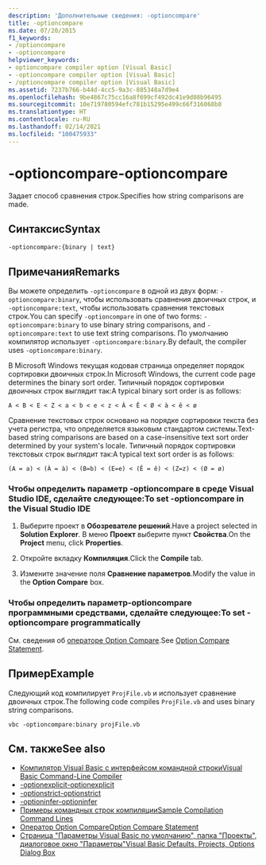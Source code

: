 ```yaml
---
description: 'Дополнительные сведения: -optioncompare'
title: -optioncompare
ms.date: 07/20/2015
f1_keywords:
- /optioncompare
- -optioncompare
helpviewer_keywords:
- optioncompare compiler option [Visual Basic]
- -optioncompare compiler option [Visual Basic]
- /optioncompare compiler option [Visual Basic]
ms.assetid: 7237b766-b44d-4cc5-9a3c-885348a7d9e4
ms.openlocfilehash: 9be4867c75cc16a8f699cf492dc41e9d08b96495
ms.sourcegitcommit: 10e719780594efc781b15295e499c66f316068b8
ms.translationtype: HT
ms.contentlocale: ru-RU
ms.lasthandoff: 02/14/2021
ms.locfileid: "100475933"
---
```

# <a name="-optioncompare"></a><span data-ttu-id="36660-103">-optioncompare</span><span class="sxs-lookup"><span data-stu-id="36660-103">-optioncompare</span></span>

<span data-ttu-id="36660-104">Задает способ сравнения строк.</span><span class="sxs-lookup"><span data-stu-id="36660-104">Specifies how string comparisons are made.</span></span>

## <a name="syntax"></a><span data-ttu-id="36660-105">Синтаксис</span><span class="sxs-lookup"><span data-stu-id="36660-105">Syntax</span></span>

```console
-optioncompare:{binary | text}
```

## <a name="remarks"></a><span data-ttu-id="36660-106">Примечания</span><span class="sxs-lookup"><span data-stu-id="36660-106">Remarks</span></span>

<span data-ttu-id="36660-107">Вы можете определить `-optioncompare` в одной из двух форм: `-optioncompare:binary`, чтобы использовать сравнения двоичных строк, и `-optioncompare:text`, чтобы использовать сравнения текстовых строк.</span><span class="sxs-lookup"><span data-stu-id="36660-107">You can specify `-optioncompare` in one of two forms: `-optioncompare:binary` to use binary string comparisons, and `-optioncompare:text` to use text string comparisons.</span></span> <span data-ttu-id="36660-108">По умолчанию компилятор использует `-optioncompare:binary`.</span><span class="sxs-lookup"><span data-stu-id="36660-108">By default, the compiler uses `-optioncompare:binary`.</span></span>

<span data-ttu-id="36660-109">В Microsoft Windows текущая кодовая страница определяет порядок сортировки двоичных строк.</span><span class="sxs-lookup"><span data-stu-id="36660-109">In Microsoft Windows, the current code page determines the binary sort order.</span></span> <span data-ttu-id="36660-110">Типичный порядок сортировки двоичных строк выглядит так:</span><span class="sxs-lookup"><span data-stu-id="36660-110">A typical binary sort order is as follows:</span></span>

`A < B < E < Z < a < b < e < z < À < Ê < Ø < à < ê < ø`

<span data-ttu-id="36660-111">Сравнение текстовых строк основано на порядке сортировки текста без учета регистра, что определяется языковым стандартом системы.</span><span class="sxs-lookup"><span data-stu-id="36660-111">Text-based string comparisons are based on a case-insensitive text sort order determined by your system's locale.</span></span> <span data-ttu-id="36660-112">Типичный порядок сортировки текстовых строк выглядит так:</span><span class="sxs-lookup"><span data-stu-id="36660-112">A typical text sort order is as follows:</span></span>

`(A = a) < (À = à) < (B=b) < (E=e) < (Ê = ê) < (Z=z) < (Ø = ø)`

### <a name="to-set--optioncompare-in-the-visual-studio-ide"></a><span data-ttu-id="36660-113">Чтобы определить параметр -optioncompare в среде Visual Studio IDE, сделайте следующее:</span><span class="sxs-lookup"><span data-stu-id="36660-113">To set -optioncompare in the Visual Studio IDE</span></span>

1. <span data-ttu-id="36660-114">Выберите проект в **Обозревателе решений**.</span><span class="sxs-lookup"><span data-stu-id="36660-114">Have a project selected in **Solution Explorer**.</span></span> <span data-ttu-id="36660-115">В меню **Проект** выберите пункт **Свойства**.</span><span class="sxs-lookup"><span data-stu-id="36660-115">On the **Project** menu, click **Properties**.</span></span>

2. <span data-ttu-id="36660-116">Откройте вкладку **Компиляция**.</span><span class="sxs-lookup"><span data-stu-id="36660-116">Click the **Compile** tab.</span></span>

3. <span data-ttu-id="36660-117">Измените значение поля **Сравнение параметров**.</span><span class="sxs-lookup"><span data-stu-id="36660-117">Modify the value in the **Option Compare** box.</span></span>

### <a name="to-set--optioncompare-programmatically"></a><span data-ttu-id="36660-118">Чтобы определить параметр-optioncompare программными средствами, сделайте следующее:</span><span class="sxs-lookup"><span data-stu-id="36660-118">To set -optioncompare programmatically</span></span>

<span data-ttu-id="36660-119">См. сведения об [операторе Option Compare](../../language-reference/statements/option-compare-statement.md).</span><span class="sxs-lookup"><span data-stu-id="36660-119">See [Option Compare Statement](../../language-reference/statements/option-compare-statement.md).</span></span>

## <a name="example"></a><span data-ttu-id="36660-120">Пример</span><span class="sxs-lookup"><span data-stu-id="36660-120">Example</span></span>

<span data-ttu-id="36660-121">Следующий код компилирует `ProjFile.vb` и использует сравнение двоичных строк.</span><span class="sxs-lookup"><span data-stu-id="36660-121">The following code compiles `ProjFile.vb` and uses binary string comparisons.</span></span>

```console
vbc -optioncompare:binary projFile.vb
```

## <a name="see-also"></a><span data-ttu-id="36660-122">См. также</span><span class="sxs-lookup"><span data-stu-id="36660-122">See also</span></span>

- [<span data-ttu-id="36660-123">Компилятор Visual Basic с интерфейсом командной строки</span><span class="sxs-lookup"><span data-stu-id="36660-123">Visual Basic Command-Line Compiler</span></span>](index.md)
- [<span data-ttu-id="36660-124">-optionexplicit</span><span class="sxs-lookup"><span data-stu-id="36660-124">-optionexplicit</span></span>](optionexplicit.md)
- [<span data-ttu-id="36660-125">-optionstrict</span><span class="sxs-lookup"><span data-stu-id="36660-125">-optionstrict</span></span>](optionstrict.md)
- [<span data-ttu-id="36660-126">-optioninfer</span><span class="sxs-lookup"><span data-stu-id="36660-126">-optioninfer</span></span>](optioninfer.md)
- [<span data-ttu-id="36660-127">Примеры командных строк компиляции</span><span class="sxs-lookup"><span data-stu-id="36660-127">Sample Compilation Command Lines</span></span>](sample-compilation-command-lines.md)
- [<span data-ttu-id="36660-128">Оператор Option Compare</span><span class="sxs-lookup"><span data-stu-id="36660-128">Option Compare Statement</span></span>](../../language-reference/statements/option-compare-statement.md)
- [<span data-ttu-id="36660-129">Страница "Параметры Visual Basic по умолчанию", папка "Проекты", диалоговое окно "Параметры"</span><span class="sxs-lookup"><span data-stu-id="36660-129">Visual Basic Defaults, Projects, Options Dialog Box</span></span>](/visualstudio/ide/reference/visual-basic-defaults-projects-options-dialog-box)
